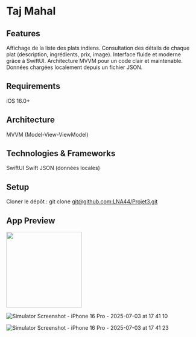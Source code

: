 # Taj Mahal

## Features

Affichage de la liste des plats indiens.
Consultation des détails de chaque plat (description, ingrédients, prix, image).
Interface fluide et moderne grâce à SwiftUI.
Architecture MVVM pour un code clair et maintenable.
Données chargées localement depuis un fichier JSON.

## Requirements

iOS 16.0+

## Architecture

MVVM (Model-View-ViewModel)

## Technologies & Frameworks

SwiftUI
Swift
JSON (données locales)

## Setup

Cloner le dépôt :
git clone [git@github.com:LNA44/Projet3.git](https://github.com/LNA44/Projet3.git)

## App Preview

<img src="https://user-images.githubusercontent.com/XXXX/nom-de-l-image.png](https://github.com/user-attachments/assets/bb9608e4-8072-4bfe-91b1-268791639d71)" width="200" />

![Simulator Screenshot - iPhone 16 Pro - 2025-07-03 at 17 41 10](https://github.com/user-attachments/assets/678c7ac4-4529-430e-9677-ea1c0c3b917f)

![Simulator Screenshot - iPhone 16 Pro - 2025-07-03 at 17 41 23](https://github.com/user-attachments/assets/e617db83-ed4e-4a33-8eec-c929bbe14210)

